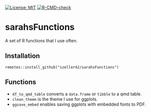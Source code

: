 <!-- badges: start -->
[![License: MIT](https://img.shields.io/badge/License-MIT-yellow.svg)](https://opensource.org/licenses/MIT)
[![R-CMD-check](https://github.com/szeller42/sarahsFunctions/actions/workflows/R-CMD-check.yaml/badge.svg)](https://github.com/szeller42/sarahsFunctions/actions/workflows/R-CMD-check.yaml)
<!-- badges: end -->


# sarahsFunctions
A set of R functions that I use often.


## Installation

`remotes::install_github("szeller42/sarahsFunctions")`


## Functions

-   `df_to_qmd_table` converts a `data.frame` or `tibble` to a qmd table.
-   `clean_theme` is the theme I use for ggplots.
-   `ggsave_embed` enables saving ggplots with embedded fonts to PDF.
